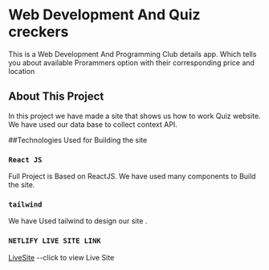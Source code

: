 # Web Development And Quiz creckers

This is a Web Development And Programming Club details app. Which tells you about available Prorammers option with their corresponding price and location

## About This Project

In this project we have made a site that shows us how to work Quiz website. We have used our data base to collect context API.

##Technologies Used for Building the site

### `React JS`

Full Project is Based on ReactJS. We have used many components to Build the site.

### `tailwind`

We have Used tailwind to design our site .

### `NETLIFY LIVE SITE LINK`

[LiveSite](https://fantastic-sprinkles-c2ef54.netlify.app/) --click to view Live Site
